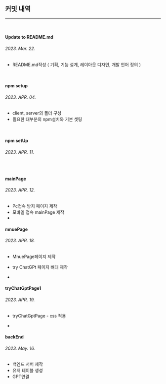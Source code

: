 ## 커밋 내역

---

<br>

#### Update to README.md

###### 2023. Mar. 22.

- README.md작성 ( 기획, 기능 설계, 레이아웃 디자인, 개발 언어 정의 )

<br>

#### npm setup

###### 2023. APR. 04.

- client, server의 폴더 구성
- 필요한 대부분의 npm설치와 기본 셋팅

<br>

#### npm setUp

###### 2023. APR. 11.

<br>

#### mainPage

###### 2023. APR. 12.

- Pc접속 방지 페이지 제작
- 모바일 접속 mainPage 제작
- <br>

#### mnuePage

###### 2023. APR. 18.

- MnuePage페이지 제작
- try ChatGPt 페이지 뼈대 제작

- <br>

#### tryChatGptPage1

###### 2023. APR. 19.

- tryChatGptPage - css 적용

- <br>

#### backEnd

###### 2023. May. 16.

- 백엔드 서버 제작
- 유저 테이블 생성
- GPT연결
